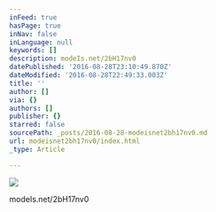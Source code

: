 ```yaml
---
inFeed: true
hasPage: true
inNav: false
inLanguage: null
keywords: []
description: modeIs.net/2bH17nv0
datePublished: '2016-08-28T23:10:49.870Z'
dateModified: '2016-08-28T22:49:33.003Z'
title: ''
author: []
via: {}
authors: []
publisher: {}
starred: false
sourcePath: _posts/2016-08-28-modeisnet2bh17nv0.md
url: modeisnet2bh17nv0/index.html
_type: Article

---
```

![](https://the-grid-user-content.s3-us-west-2.amazonaws.com/06120ba0-d075-4ef3-a312-dcb12786549b.jpg)

modeIs.net/2bH17nv0